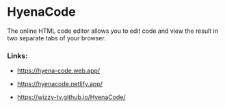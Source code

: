 # HyenaCode
The online HTML code editor allows you to edit code and view the result in two separate tabs of your browser.
### Links:
- https://hyena-code.web.app/
* https://hyenacode.netlify.app/
+ https://wizzy-tv.github.io/HyenaCode/
